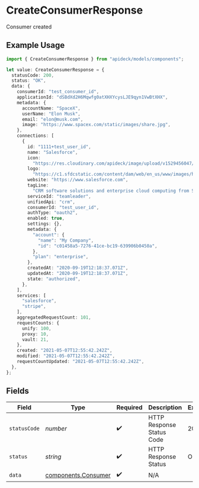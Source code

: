 # CreateConsumerResponse

Consumer created

## Example Usage

```typescript
import { CreateConsumerResponse } from "apideck/models/components";

let value: CreateConsumerResponse = {
  statusCode: 200,
  status: "OK",
  data: {
    consumerId: "test_consumer_id",
    applicationId: "dSBdXd2H6Mqwfg0atXHXYcysLJE9qyn1VwBtXHX",
    metadata: {
      accountName: "SpaceX",
      userName: "Elon Musk",
      email: "elon@musk.com",
      image: "https://www.spacex.com/static/images/share.jpg",
    },
    connections: [
      {
        id: "1111+test_user_id",
        name: "Salesforce",
        icon:
          "https://res.cloudinary.com/apideck/image/upload/v1529456047/catalog/salesforce/icon128x128.png",
        logo:
          "https://c1.sfdcstatic.com/content/dam/web/en_us/www/images/home/logo-salesforce-m.svg",
        website: "https://www.salesforce.com",
        tagLine:
          "CRM software solutions and enterprise cloud computing from Salesforce, the leader in customer relationship management (CRM) and PaaS. Free 30 day trial.",
        serviceId: "teamleader",
        unifiedApi: "crm",
        consumerId: "test_user_id",
        authType: "oauth2",
        enabled: true,
        settings: {},
        metadata: {
          "account": {
            "name": "My Company",
            "id": "c01458a5-7276-41ce-bc19-639906b0450a",
          },
          "plan": "enterprise",
        },
        createdAt: "2020-09-19T12:18:37.071Z",
        updatedAt: "2020-09-19T12:18:37.071Z",
        state: "authorized",
      },
    ],
    services: [
      "salesforce",
      "stripe",
    ],
    aggregatedRequestCount: 101,
    requestCounts: {
      unify: 100,
      proxy: 10,
      vault: 21,
    },
    created: "2021-05-07T12:55:42.242Z",
    modified: "2021-05-07T12:55:42.242Z",
    requestCountUpdated: "2021-05-07T12:55:42.242Z",
  },
};
```

## Fields

| Field                                                      | Type                                                       | Required                                                   | Description                                                | Example                                                    |
| ---------------------------------------------------------- | ---------------------------------------------------------- | ---------------------------------------------------------- | ---------------------------------------------------------- | ---------------------------------------------------------- |
| `statusCode`                                               | *number*                                                   | :heavy_check_mark:                                         | HTTP Response Status Code                                  | 200                                                        |
| `status`                                                   | *string*                                                   | :heavy_check_mark:                                         | HTTP Response Status                                       | OK                                                         |
| `data`                                                     | [components.Consumer](../../models/components/consumer.md) | :heavy_check_mark:                                         | N/A                                                        |                                                            |